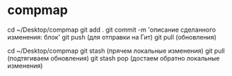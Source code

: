 # compmap
cd ~/Desktop/compmap
git add . 
git commit -m 'описание сделанного изменения: блок'
git push (для отправки на Гит)
git pull (обновления)

cd ~/Desktop/compmap
git stash (прячем локальные изменения)
git pull (подтягиваем обновления)
git stash pop (достаем обратно локальные изменения)